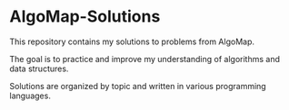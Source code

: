 # AlgoMap-Solutions

This repository contains my solutions to problems from AlgoMap.

The goal is to practice and improve my understanding of algorithms and data structures.

Solutions are organized by topic and written in various programming languages.
